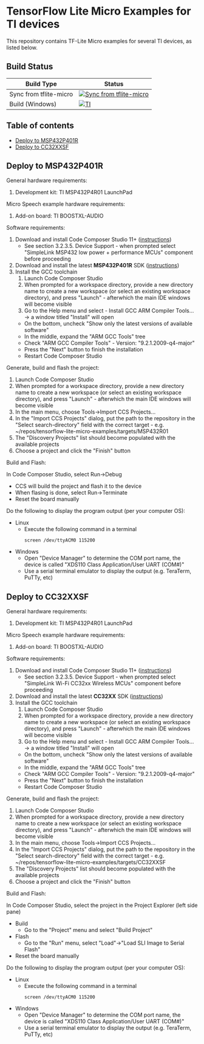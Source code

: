 # TensorFlow Lite Micro Examples for TI devices

This repository contains TF-Lite Micro examples for several TI devices, as listed below.


## Build Status

|   Build Type  |  Status  |
| -----------   |  --------- |
| Sync from tflite-micro | [![Sync from tflite-micro](https://github.com/TexasInstruments/tensorflow-lite-micro-examples/actions/workflows/sync.yml/badge.svg)](https://github.com/TexasInstruments/tensorflow-lite-micro-examples/actions/workflows/sync.yml)
| Build (Windows)  | [![TI](https://github.com/TexasInstruments/tensorflow-lite-micro-examples/actions/workflows/ci.yml/badge.svg?event=status)](https://github.com/TexasInstruments/tensorflow-lite-micro-examples/actions/workflows/ci.yml)


## Table of contents

-   [Deploy to MSP432P401R](#deploy-to-msp432p401r)
-   [Deploy to CC32XXSF](#deploy-to-cc32xxsf)


## Deploy to MSP432P401R
General hardware requirements:
1. Development kit: TI MSP432P4R01 LaunchPad

Micro Speech example hardware requirements:
1. Add-on board: TI BOOSTXL-AUDIO

Software requirements:
1. Download and install Code Composer Studio 11+ ([instructions](http://software-dl.ti.com/ccs/esd/documents/users_guide/ccs_installation.html#))
    - See section 3.2.3.5. Device Support - when prompted select "SimpleLink MSP432 low power + performance MCUs" component before proceeding
2. Download and install the latest **MSP432P401R** SDK ([instructions](https://www.ti.com/tool/download/SIMPLELINK-MSP432-SDK))
3. Install the GCC toolchain
    1. Launch Code Composer Studio
    2. When prompted for a workspace directory, provide a new directory name to create a new workspace (or select an existing workspace directory), and press "Launch"  - afterwhich the main IDE windows will become visible
    3. Go to the Help menu and select - Install GCC ARM Compiler Tools… -> a window titled "Install" will open
    - On the bottom, uncheck "Show only the latest versions of available software"
    - In the middle, expand the "ARM GCC Tools" tree
    - Check "ARM GCC Compiler Tools" - Version: "9.2.1.2009-q4-major"
    - Press the "Next" button to finish the installation
    - Restart Code Composer Studio


Generate, build and flash the project:

1. Launch Code Composer Studio
2. When prompted for a workspace directory, provide a new directory name to create a new workspace (or select an existing workspace directory), and press "Launch"  - afterwhich the main IDE windows will become visible
3. In the main menu, choose Tools->Import CCS Projects...
4. In the "Import CCS Projects" dialog, put the path to the repository in the "Select search-directory" field with the correct target - e.g. ~/repos/tensorflow-lite-micro-examples/targets/MSP432R01
5. The "Discovery Projects" list should become populated with the available projects
6. Choose a project and click the "Finish" button

Build and Flash:

In Code Composer Studio, select Run->Debug
 - CCS will build the project and flash it to the device
 - When flasing is done, select Run->Terminate
 - Reset the board manually
 
    
Do the following to display the program output (per your computer OS):
 - Linux
    - Execute the following command in a terminal
        ```
        screen /dev/ttyACM0 115200
        ```
 - Windows
    - Open "Device Manager" to determine the COM port name, the device is called "XDS110 Class Application/User UART (COM#)"
    - Use a serial terminal emulator to display the output (e.g. TeraTerm, PuTTy, etc)

   



## Deploy to CC32XXSF
General hardware requirements:
1. Development kit: TI MSP432P4R01 LaunchPad

Micro Speech example hardware requirements:
1. Add-on board: TI BOOSTXL-AUDIO

Software requirements:
1. Download and install Code Composer Studio 11+ ([instructions](http://software-dl.ti.com/ccs/esd/documents/users_guide/ccs_installation.html#))
    - See section 3.2.3.5. Device Support - when prompted select "SimpleLink Wi-Fi CC32xx Wireless MCUs" component before proceeding
2. Download and install the latest **CC32XX** SDK ([instructions](https://www.ti.com/tool/SIMPLELINK-CC32XX-SDK))
3. Install the GCC toolchain
    1. Launch Code Composer Studio
    2. When prompted for a workspace directory, provide a new directory name to create a new workspace (or select an existing workspace directory), and press "Launch" - afterwhich the main IDE windows will become visible
    3. Go to the Help menu and select - Install GCC ARM Compiler Tools… -> a window titled "Install" will open
    - On the bottom, uncheck "Show only the latest versions of available software"
    - In the middle, expand the "ARM GCC Tools" tree
    - Check "ARM GCC Compiler Tools" - Version: "9.2.1.2009-q4-major"
    - Press the "Next" button to finish the installation
    - Restart Code Composer Studio


Generate, build and flash the project:

1. Launch Code Composer Studio
2. When prompted for a workspace directory, provide a new directory name to create a new workspace (or select an existing workspace directory), and press "Launch"  - afterwhich the main IDE windows will become visible
3. In the main menu, choose Tools->Import CCS Projects...
4. In the "Import CCS Projects" dialog, put the path to the repository in the "Select search-directory" field with the correct target - e.g. ~/repos/tensorflow-lite-micro-examples/targets/CC32XXSF
5. The "Discovery Projects" list should become populated with the available projects
6. Choose a project and click the "Finish" button

Build and Flash:

In Code Composer Studio, select the project in the Project Explorer (left side pane)
 - Build
    - Go to the "Project" menu and select "Build Project"
 - Flash
    - Go to the "Run" menu, select "Load"->"Load SLI Image to Serial Flash"
 - Reset the board manually
 
    
Do the following to display the program output (per your computer OS):
 - Linux
    - Execute the following command in a terminal
        ```
        screen /dev/ttyACM0 115200
        ```
 - Windows
    - Open "Device Manager" to determine the COM port name, the device is called "XDS110 Class Application/User UART (COM#)"
    - Use a serial terminal emulator to display the output (e.g. TeraTerm, PuTTy, etc)

